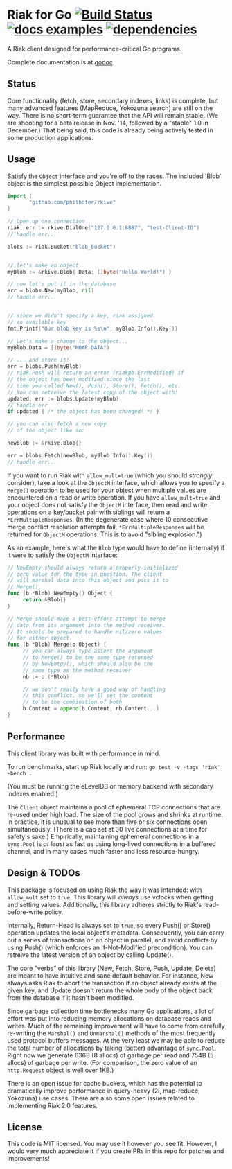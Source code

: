 Riak for Go [![Build Status](https://travis-ci.org/philhofer/rkive.svg?branch=master)](https://travis-ci.org/philhofer/rkive)[![docs examples](https://sourcegraph.com/api/repos/github.com/philhofer/rkive/.badges/docs-examples.png)](https://sourcegraph.com/github.com/philhofer/rkive) [![dependencies](https://sourcegraph.com/api/repos/github.com/philhofer/rkive/.badges/dependencies.png)](https://sourcegraph.com/github.com/philhofer/rkive)
================

A Riak client designed for performance-critical Go programs.

Complete documentation is at [godoc](http://godoc.org/github.com/philhofer/rkive).

## Status

Core functionality (fetch, store, secondary indexes, links) is complete, but many advanced features (MapReduce, Yokozuna search) are still on the way. There is no short-term guarantee that the API will remain stable. (We are shooting for a beta release in Nov. '14, followed by a "stable" 1.0 in December.) That being said, this code is already being actively tested in some production applications.

## Usage

Satisfy the `Object` interface and you're off to the races. The included 'Blob' object is the simplest possible Object implementation.

```go
import (
       "github.com/philhofer/rkive"
)

// Open up one connection
riak, err := rkive.DialOne("127.0.0.1:8087", "test-Client-ID")
// handle err...

blobs := riak.Bucket("blob_bucket")


// let's make an object
myBlob := &rkive.Blob{ Data: []byte("Hello World!") }

// now let's put it in the database
err = blobs.New(myBlob, nil)
// handle err...


// since we didn't specify a key, riak assigned
// an available key
fmt.Printf("Our blob key is %s\n", myBlob.Info().Key())

// Let's make a change to the object...
myBlob.Data = []byte("MOAR DATA")

// ... and store it!
err = blobs.Push(myBlob)
// riak.Push will return an error (riakpb.ErrModified) if
// the object has been modified since the last
// time you called New(), Push(), Store(), Fetch(), etc. 
// You can retreive the latest copy of the object with:
updated, err := blobs.Update(myBlob)
// handle err
if updated { /* the object has been changed! */ }

// you can also fetch a new copy
// of the object like so:

newBlob := &rkive.Blob{}

err = blobs.Fetch(newBlob, myBlob.Info().Key())
// handle err...

```

If you want to run Riak with `allow_mult=true` (which you should *strongly* consider), take a look
at the `ObjectM` interface, which allows you to specify a `Merge()` operation to be used for
your object when multiple values are encountered on a read or write operation. If you have `allow_mult=true`
and your object does not satisfy the `ObjectM` interface, then read and write operations on a key/bucket
pair with siblings will return a `*ErrMultipleResponses`. (In the degenerate case where 10 consecutive merge 
conflict resolution attempts fail, `*ErrMultipleResponses` will be returned for `ObjectM` operations. This is to 
avoid "sibling explosion.")

As an example, here's what the `Blob` type would have to define (internally) if it were
to satisfy the `ObjectM` interface:

```go
// NewEmpty should always return a properly-initialized
// zero value for the type in question. The client
// will marshal data into this object and pass it to
// Merge().
func (b *Blob) NewEmpty() Object {
     return &Blob{}
}

// Merge should make a best-effort attempt to merge
// data from its argument into the method receiver.
// It should be prepared to handle nil/zero values
// for either object.
func (b *Blob) Merge(o Object) {
     // you can always type-assert the argument
     // to Merge() to be the same type returned
     // by NewEmtpy(), which should also be the
     // same type as the method receiver
     nb := o.(*Blob)

     // we don't really have a good way of handling
     // this conflict, so we'll set the content
     // to be the combination of both
     b.Content = append(b.Content, nb.Content...)
}
```

## Performance

This client library was built with performance in mind.

To run benchmarks, start up Riak locally and run:
`go test -v -tags 'riak' -bench .`

(You must be running the eLevelDB or memory backend with secondary
indexes enabled.)

The `Client` object maintains a pool of ephemeral TCP connections that
are re-used under high load. The size of the pool grows and shrinks at runtime. In practice, it is
unusual to see more than five or six connections open simultaneously. (There is a cap set at 30 live connections
at a time for safety's sake.) Empirically, maintaining ephemeral connections in a `sync.Pool` is *at least* as fast
as using long-lived connections in a buffered channel, and in many cases much faster and less resource-hungry.

## Design & TODOs

This package is focused on using Riak the way it was intended: with `allow_mult` set to `true`. This library will *always* use vclocks when getting and setting values. Additionally, this library adheres strictly to Riak's read-before-write policy.

Internally, Return-Head is always set to `true`, so every Push() or Store() operation updates the local object's metadata. Consequently, you can carry out a series of transactions on an object in parallel, and avoid conflicts by using Push() (which enforces an If-Not-Modified precondition). You can retreive the latest version of an object by calling Update().

The core "verbs" of this library (New, Fetch, Store, Push, Update, Delete) are meant to have intuitive and sane default behavior. For instance, New always asks Riak to abort the transaction if an object already exists at the given key, and Update doesn't return the whole
body of the object back from the database if it hasn't been modified.

Since garbage collection time bottlenecks many Go applications, a lot of effort was put into reducing memory allocations on database reads and writes. Much of the remaining improvement will have to come from carefully re-writing the `Marshal()` and `Unmarshal()` methods of the most frequently used protocol buffers messages. At the very least we may be able to reduce the total number of allocations by taking (better) advantage of `sync.Pool`. Right now we generate 636B (8 allocs) of garbage per read and 754B (5 allocs) of garbage per write. (For comparison, the zero value of an `http.Request` object is well over 1KB.)

There is an open issue for cache buckets, which has the potential to dramatically improve performance in query-heavy (2i, map-reduce, Yokozuna) use cases. There are also some open issues related to implementing Riak 2.0 features.


## License

This code is MIT licensed. You may use it however you see fit. However, I would very much appreciate it if you create PRs in this repo for patches and improvements!

